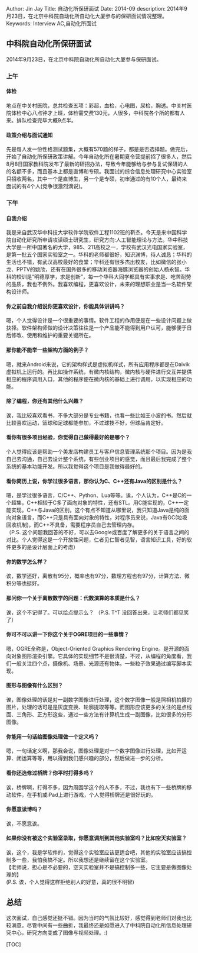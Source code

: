 Author: Jin Jay
Title: 自动化所保研面试
Date: 2014-09
description: 2014年9月23日，在北京中科院自动化所自动化大厦参与的保研面试情况整理。
Keywords: Interview AC,自动化所面试

## 中科院自动化所保研面试
2014年9月23日，在北京中科院自动化所自动化大厦参与保研面试。

### 上午
#### 体检
地点在中关村医院，总共检查五项：彩超，血检，心电图，尿检，胸透。中关村医院体检中心八点钟才上班，体检需交费130元，人很多，中科院各个所的都有人来。排队检查完毕大概9点半。

#### 政策介绍与面试通知
先是每人发一份性格测试题集，大概有570题的样子，都是是否选择题。做完后，开始了自动化所保研政策讲解。今年自动化所在暑期夏令营提前招了很多人，然后8月8日国家教科院发布了最新的研招办法，导致今年能够给与参与复试保研的人的名额不多，而且基本上都是直博和专硕。我面试的综合信息处理研究中心实验室只招收两名，其中一个是直博生，另一个是专硕，初审通过的有10个人，最终来面试的有4个人(竞争很激烈滴说)。

### 下午
#### 自我介绍
我是来自武汉华中科技大学软件学院软件工程1102班的靳杰。今天是来中国科学院自动化研究所申请攻读硕士研究生，研究方向:人工智能理论与方法。华中科技大学是一所中国著名的大学，985、211高校之一，学校有武汉光电国家实验室，是第一批五个国家实验室之一。华科的老师都很好，知识渊博，待人诚恳；华科的生活也不错，有武汉高校最好的食堂；华科还有很多杰出校友，比如微信的张小龙、PPTV的姚欣，还有在国外很多的移动浏览器海豚浏览器的创始人杨永智。华科的校训是“明德厚学，求是创新”，每一个华科大同学都具有实事求是、吃苦耐劳的品质，我也不例外。我喜欢编程，更喜欢设计，未来的理想职业是当一名软件架构设计师。

#### 你之前自我介绍说你更喜欢设计，你能具体讲讲吗？
嗯，个人觉得设计是一个很重要的事情。软件工程的作用便是在一些设计问题上做抉择。软件架构师做的设计决策往往是一个产品能不能得到用户认可，能够便于日后修改、使用和维护的重要关键所在。

#### 那你能不能举一些架构方面的例子？
嗯，就来Android来说，它的架构样式是虚拟机样式，所有应用程序都是在Dalvik虚拟机上运行的。再比如操作系统，有微内核结构，微内核与硬件进行交互并提供相应的程序调用入口，其他的程序便在微内核的基础上进行调用，以实现相应的功能。

#### 除了编程，你还有其他什么兴趣？
诶，我比较喜欢看书，不多大部分是专业书籍，也看一些比如王小波的书。然后就比较喜欢运动，篮球和足球都能参加，不过球技不好，但球品肯定好。

#### 看你有很多项目经验，你觉得自己做得最好的是哪个？
个人觉得应该是帮助一个美发店构建员工与客户信息管理系统那个项目。因为是我自己去沟通，自己去设计整个系统，有些创业项目的感觉，而且最后我完成了整个系统的基本功能开发。所以我觉得这个项目是我做得最好的。

#### 看你简历上说，你学过很多语言，那你认为C、C++还有Java的区别是什么？
嗯，是学过很多语言，C/C++、Python、Lua等等。诶，个人认为，C++是C的一个超集，C++相较于C多了面向对象的特性，还有STL。用C能实现的，C++一定能实现。C++与Java的区别，这个有点不知道从哪里说，我只知道Java是纯的面向对象语言，而C++只是具有面向对象的特性，对程序员来说，Java有GC(垃圾回收机制)，而C++不具备，需要程序员自己去管理内存。  
（P.S. 这个问题我回答的不好，可以去Google或百度了解更多的关于语言之间的对比。个人觉得这是一个开放性问题，仁者见仁智者见智，语言知识工具，好的软件更多的是设计层面上的考虑）

#### 你的数学怎么样？
诶，数学还好，离散有95分，概率也有97分，数理方程也有97分，计算方法、微积分等也挺好。

#### 那问你一个关于离散数学的问题：代数演算的本质是什么？
诶，这个不记得了。可以给点提示么？
（P.S. T^T 没回答出来，让老师们都见笑了）

#### 你可不可以讲一下你这个关于OGRE项目的一些事情？
嗯，OGRE全称是，Object-Oriented Graphics Rendering Engine。是开源的面向对象图形渲染引擎。它具体的实现细节不是很清楚，不过，从编程的角度看，我们一般关注四个点，摄像机、场景、光源还有物体。一些粒子效果通过编写脚本实现。

#### 图形与图像有什么区别？
诶，图像处理的话是对一副数字图像进行处理，这个数字图像一般是照相机拍摄的图片，处理的话可是是灰度变换、轮廓提取等等。而图形应该更多的关注的是点线面、三角形、正方形这些，通过一些方法有计算机生成一副图像，比如很多的分形图像。

#### 你能用一句话给图像处理做一个定义吗？
嗯，一句话定义啊，那我会说，图像处理是对一个数字图像进行处理，比如开运算、闭运算等等，用以得到我们感兴趣的部分，然后做进一步的分析。

#### 看你还选修过桥牌？你平时打得多吗？
诶，桥牌啊，打得不多，因为周围学这个的人不多，不过，我也有下一些桥牌的移动软件，在手机或iPad上进行游戏，个人觉得桥牌还是很好玩的。


#### 你愿意读博吗？
诶，不愿意诶。

#### 如果你没有被这个实验室录取，你愿意调剂到其他实验室吗？比如空天实验室？
诶，这个，我是学软件的，觉得这个实验室应该更适合吧，其他的实验室应该搞控制多一些，我怕我搞不定。所以我想还是继续留在这个实验室。  
【老师说，担心是不必要的，空天实验室并不是搞控制多一些，它主要是做图像处理的】  
(P.S. 诶，个人觉得这样拒绝别人的好意，真的很不明智)

## 总结
这次面试，自己感觉还挺不错。因为当时的气氛比较好，感觉得到老师们对我也比较满意。尽管中间有一些曲折，我最终还是如愿进入了中科院自动化所信息处理研究中心，研究方向变成了图像与视频处理。:)


[TOC]